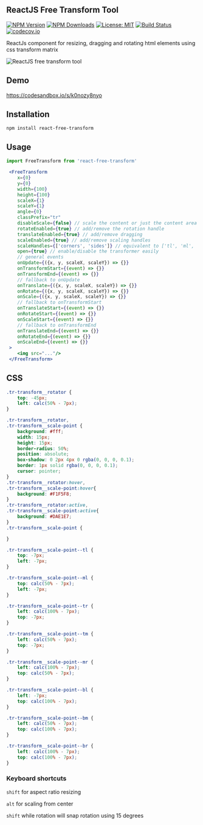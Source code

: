 ## ReactJS Free Transform Tool 


[![NPM Version](https://img.shields.io/npm/v/react-free-transform.svg?style=flat)](https://www.npmjs.com/package/react-free-transform)  [![NPM Downloads](https://img.shields.io/npm/dm/react-free-transform.svg?style=flat)](https://www.npmjs.com/package/react-free-transform)   [![License: MIT](https://img.shields.io/badge/License-MIT-brightgreen.svg)](https://opensource.org/licenses/MIT) [![Build Status](https://img.shields.io/travis/skmail/react-free-transform/master.svg?style=flat)](https://travis-ci.org/skmail/react-free-transform)   [![codecov.io](https://codecov.io/gh/skmail/react-free-transform/branch/master/graph/badge.svg)](https://codecov.io/gh/skmail/react-free-transform) 


ReactJs component for resizing, dragging and rotating html elements using css transform matrix 

![ReactJS free transform tool](https://raw.githubusercontent.com/skmail/react-free-transform/master/image.png)


## Demo
https://codesandbox.io/s/k0nozy8nyo

## Installation 
`npm install react-free-transform`


## Usage

```js
import FreeTransform from 'react-free-transform'
```

```jsx 
 <FreeTransform    
    x={0}
    y={0}
    width={100}
    height={100}
    scaleX={1}
    scaleY={1}
    angle={0}
    classPrefix="tr"
    disableScale={false} // scale the content or just the content area
    rotateEnabled={true} // add/remove the rotation handle
    translateEnabled={true} // add/remove dragging
    scaleEnabled={true} // add/remove scaling handles
    scaleHandles={['corners', 'sides']} // equivalent to ['tl', 'ml', 'tr', 'tm', 'mr', 'bl', 'bm', 'br']
    open={true} // enable/disable the transformer easily
    // general events
    onUpdate={({x, y, scaleX, scaleY}) => {}}
    onTransformStart={(event) => {}}
    onTransformEnd={(event) => {}}
    // fallback to onUpdate
    onTranslate={({x, y, scaleX, scaleY}) => {}}
    onRotate={({x, y, scaleX, scaleY}) => {}}
    onScale={({x, y, scaleX, scaleY}) => {}}
    // fallback to onTransformStart
    onTranslateStart={(event) => {}}
    onRotateStart={(event) => {}}
    onScaleStart={(event) => {}}
    // fallback to onTransformEnd
    onTranslateEnd={(event) => {}}
    onRotateEnd={(event) => {}}
    onScaleEnd={(event) => {}}
 >
    <img src="..."/>
 </FreeTransform>
```


## CSS

```css
.tr-transform__rotator {
    top: -45px;
    left: calc(50% - 7px);
}

.tr-transform__rotator,
.tr-transform__scale-point {
    background: #fff;
    width: 15px;
    height: 15px;
    border-radius: 50%;
    position: absolute;
    box-shadow: 0 2px 4px 0 rgba(0, 0, 0, 0.1);
    border: 1px solid rgba(0, 0, 0, 0.1);
    cursor: pointer;
}
.tr-transform__rotator:hover,
.tr-transform__scale-point:hover{
    background: #F1F5F8;
}
.tr-transform__rotator:active,
.tr-transform__scale-point:active{
    background: #DAE1E7;
}
.tr-transform__scale-point {

}

.tr-transform__scale-point--tl {
    top: -7px;
    left: -7px;
}

.tr-transform__scale-point--ml {
    top: calc(50% - 7px);
    left: -7px;
}

.tr-transform__scale-point--tr {
    left: calc(100% - 7px);
    top: -7px;
}

.tr-transform__scale-point--tm {
    left: calc(50% - 7px);
    top: -7px;
}

.tr-transform__scale-point--mr {
    left: calc(100% - 7px);
    top: calc(50% - 7px);
}

.tr-transform__scale-point--bl {
    left: -7px;
    top: calc(100% - 7px);
}

.tr-transform__scale-point--bm {
    left: calc(50% - 7px);
    top: calc(100% - 7px);
}

.tr-transform__scale-point--br {
    left: calc(100% - 7px);
    top: calc(100% - 7px);
}
```


### Keyboard shortcuts

`shift` for aspect ratio resizing
 
`alt` for scaling from center 

`shift` while rotation will snap rotation using 15 degrees 
